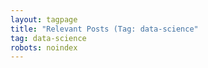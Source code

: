 ```yaml
---
layout: tagpage
title: "Relevant Posts (Tag: data-science"
tag: data-science
robots: noindex
---
```

